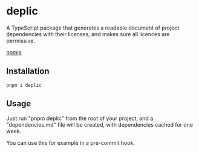 # deplic
A TypeScript package that generates a readable document of project dependencies with their licenses, and makes sure all licences are permissive.

[npmjs](https://www.npmjs.com/package/deplic)

## Installation

`pnpm i deplic`

## Usage

Just run "pnpm deplic" from the root of your project, and a "dependencies.md" file will be created, with dependencies cached for one week.

You can use this for example in a pre-commit hook.
